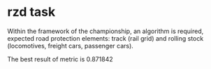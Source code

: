 # rzd task
Within the framework of the championship, an algorithm is required, expected
road protection elements: track (rail grid) and rolling stock (locomotives, freight cars, passenger cars).

The best result of metric is 0.871842
